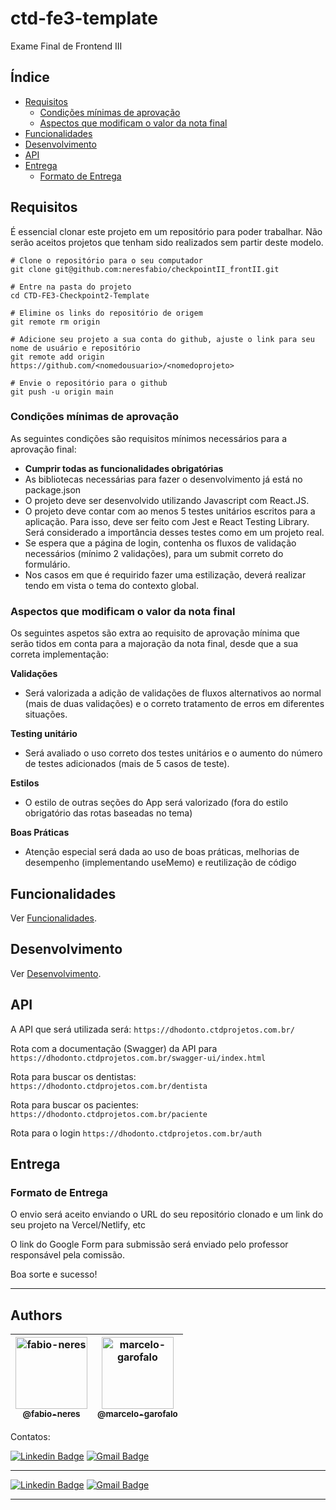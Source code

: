 # ctd-fe3-template

Exame Final de Frontend III

## Índice
* [Requisitos](#requisitos)
  * [Condições mínimas de aprovação](#condições-mínimas-de-aprovação)
  * [Aspectos que modificam o valor da nota final](#aspectos-que-modificam-o-valor-da-nota-final)
* [Funcionalidades](#funcionalidades)
* [Desenvolvimento](#desenvolvimento)
* [API](#api)
* [Entrega](#entrega)
  * [Formato de Entrega](#formato-de-entrega)


## Requisitos

É essencial clonar este projeto em um repositório para poder trabalhar. Não serão aceitos projetos que tenham sido realizados sem partir deste modelo.

```
# Clone o repositório para o seu computador
git clone git@github.com:neresfabio/checkpointII_frontII.git

# Entre na pasta do projeto
cd CTD-FE3-Checkpoint2-Template

# Elimine os links do repositório de origem
git remote rm origin 

# Adicione seu projeto a sua conta do github, ajuste o link para seu nome de usuário e repositório
git remote add origin https://github.com/<nomedousuario>/<nomedoprojeto>

# Envie o repositório para o github
git push -u origin main
```
### Condições mínimas de aprovação

As seguintes condições são requisitos mínimos necessários para a aprovação final:

* **Cumprir todas as funcionalidades obrigatórias**
* As bibliotecas necessárias para fazer o desenvolvimento já está no package.json
* O projeto deve ser desenvolvido utilizando Javascript com React.JS.
* O projeto deve contar com ao menos 5 testes unitários escritos para a aplicação. Para isso, deve ser feito com Jest e React Testing Library. Será considerado a importância desses testes como em um projeto real.
* Se espera que a página de login, contenha os fluxos de validação necessários (mínimo 2 validações), para um submit correto do formulário.
* Nos casos em que é requirido fazer uma estilização, deverá realizar tendo em vista o tema do contexto global. 

### Aspectos que modificam o valor da nota final

Os seguintes aspetos são extra ao requisito de aprovação mínima que serão tidos em conta para a majoração da nota final, desde que a sua correta implementação:

**Validações**
* Será valorizada a adição de validações de fluxos alternativos ao normal (mais de duas validações) e o correto tratamento de erros em diferentes situações.

**Testing unitário**
* Será avaliado o uso correto dos testes unitários e o aumento do número de testes adicionados (mais de 5 casos de teste).

**Estilos**
* O estilo de outras seções do App será valorizado (fora do estilo obrigatório das rotas baseadas no tema)

**Boas Práticas**
* Atenção especial será dada ao uso de boas práticas, melhorias de desempenho (implementando useMemo) e reutilização de código

## Funcionalidades

Ver [Funcionalidades](docs/funcionalidades.md).
    
## Desenvolvimento

Ver [Desenvolvimento](docs/desenvolvimento.md).

## API

A API que será utilizada será:
```https://dhodonto.ctdprojetos.com.br/```

Rota com a documentação (Swagger) da API para
```https://dhodonto.ctdprojetos.com.br/swagger-ui/index.html```

Rota para buscar os dentistas:
```https://dhodonto.ctdprojetos.com.br/dentista```

Rota para buscar os pacientes:
```https://dhodonto.ctdprojetos.com.br/paciente```

Rota para o login
```https://dhodonto.ctdprojetos.com.br/auth```

## Entrega

### Formato de Entrega

O envio será aceito enviando o URL do seu repositório clonado e um link do seu projeto na Vercel/Netlify, etc

O link do Google Form para submissão será enviado pelo professor responsável pela comissão.

Boa sorte e sucesso!

***
## Authors

| [<img alt="fabio-neres" src="https://github.com/neresfabio.png?size=115" width="115"><br><sub>@fabio-neres</sub>](https://github.com/neresfabio) | [<img alt="marcelo-garofalo" src="https://github.com/marcelombg.png?size=115" width="115"><br><sub>@marcelo-garofalo</sub>](https://github.com/marcelombg) |
| :---: |:---:|

Contatos:

[![Linkedin Badge](https://img.shields.io/badge/-Fabio-blue?style=flat-square&logo=Linkedin&logoColor=white&link=https://www.linkedin.com/in/fabioneresdejesus/)](https://www.linkedin.com/in/fabioneresdejesus/)
[![Gmail Badge](https://img.shields.io/badge/-neresfjcomunic@gmail.com-c14438?style=flat-square&logo=Gmail&logoColor=white&link=mailto:neresfjcomunic@gmail.com)](mailto:neresfjcomunic@gmail.com)
<hr>

[![Linkedin Badge](https://img.shields.io/badge/-Marcelo-blue?style=flat-square&logo=Linkedin&logoColor=white&link=https://www.linkedin.com/in/marcelombgarofalo/)](https://www.linkedin.com/in/marcelombgarofalo/)
[![Gmail Badge](https://img.shields.io/badge/-marcelorokama@gmail.com-c14438?style=flat-square&logo=Gmail&logoColor=white&link=mailto:marcelorokama@gmail.com)](mailto:marcelorokama@gmail.com)
<hr>